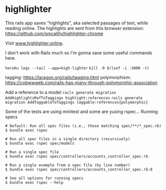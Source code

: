 # highlighter
This rails app saves "highlights", aka selected passages of text, while reading online. The highlights are sent from this browser extension: https://github.com/smcalilly/highlighter-chrome

Visit www.highlighter.online.

I don't work with Rails much so I'm gonna save some useful commands here.

`heroku logs --tail --app=high-lighter`
`kill -9 $(lsof -i :3000 -t)`


tagging: https://laragon.org/rails/tagging.html
polymorphism: https://cobwwweb.com/rails-has-many-through-polymorphic-association

Add a reference to a model
`rails generate migration AddHighlightsRefToTaggings highlight:references`
`rails generate migration AddTaggableToTaggings taggable:references{polymorphic}`

Some of the tests are using minitest and some are yusing rspec...
Running specs
```
# Default: Run all spec files (i.e., those matching spec/**/*_spec.rb)
$ bundle exec rspec

# Run all spec files in a single directory (recursively)
$ bundle exec rspec spec/models

# Run a single spec file
$ bundle exec rspec spec/controllers/accounts_controller_spec.rb

# Run a single example from a spec file (by line number)
$ bundle exec rspec spec/controllers/accounts_controller_spec.rb:8

# See all options for running specs
$ bundle exec rspec --help
```